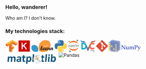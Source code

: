 ### Hello, wanderer!

Who am I? I don't know.

### My technologies stack:

[<img align="left" alt="TensorFlow" height="40px" src="https://raw.githubusercontent.com/Yoskutik/Yoskutik/master/images/TensorFlow.svg" />][site]
[<img align="left" alt="Keras" height="40px" src="https://raw.githubusercontent.com/Yoskutik/Yoskutik/master/images/Keras.svg" />][site]
[<img align="left" alt="Scikit Learn" height="40px" src="https://raw.githubusercontent.com/Yoskutik/Yoskutik/master/images/Scikit-Learn.svg" />][site]
[<img align="left" alt="Python" height="40px" src="https://raw.githubusercontent.com/Yoskutik/Yoskutik/master/images/Python.svg" />][site]
[<img align="left" alt="Jupyter" height="40px" src="https://raw.githubusercontent.com/Yoskutik/Yoskutik/master/images/Jupyter.svg" />][site]
[<img align="left" alt="DVC" height="40px" src="https://raw.githubusercontent.com/Yoskutik/Yoskutik/master/images/DVC.svg" />][site]
[<img align="left" alt="Git" height="40px" src="https://raw.githubusercontent.com/Yoskutik/Yoskutik/master/images/Git.svg" />][site]

[<img align="left" alt="NumPy" height="40px" src="https://raw.githubusercontent.com/Yoskutik/Yoskutik/master/images/NumPy.svg" />][site]
[<img align="left" alt="Matplotlib" height="40px" src="https://raw.githubusercontent.com/Yoskutik/Yoskutik/master/images/Matplotlib.svg" />][site] 
[<img align="left" alt="Pandas" height="40px" src="https://camo.githubusercontent.com/5cb734f6fc37f645dc900e35559c60d91cc6b550/68747470733a2f2f6465762e70616e6461732e696f2f7374617469632f696d672f70616e6461732e737667" />][site] 




[site]: https://asd
